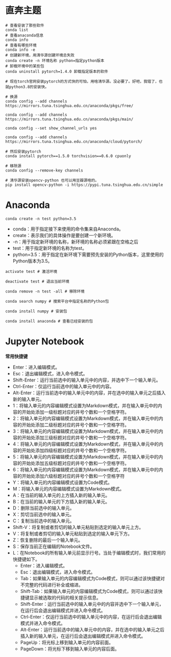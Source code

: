 # 直奔主题

```shell
# 查看安装了那些软件
conda list 
# 查看anaconda信息
conda info
# 查看有哪些环境
conda info -e
# 创建新环境，用清华源创建环境总失败
conda create -n 环境名称 python=指定python版本
# 卸载环境中的某些包
conda uninstall pytorch=1.4.0 卸载指定版本的软件

# 现在torch官网安装pytorch的方式快的可怕，用啥清华源。没必要了。好吧，我错了，也就python3.8的安装快。

# 换源
conda config --add channels https://mirrors.tuna.tsinghua.edu.cn/anaconda/pkgs/free/

conda config --add channels https://mirrors.tuna.tsinghua.edu.cn/anaconda/pkgs/main/

conda config --set show_channel_urls yes

conda config --add channels https://mirrors.tuna.tsinghua.edu.cn/anaconda/cloud/pytorch/

# 然后安装pytorch
conda install pytorch==1.5.0 torchvision==0.6.0 cpuonly

# 移除源
conda config --remove-key channels

# 清华源安装opencv-python 也可以用豆瓣源啥的。
pip install opencv-python -i https://pypi.tuna.tsinghua.edu.cn/simple
```

# Anaconda

```shell
conda create -n test python=3.5
```

- conda：用于指定接下来使用的命令集来自Anaconda。
- create：表示我们的具体操作是要创建一个新环境。
- -n：用于指定新环境的名称，新环境的名称必须紧跟在空格之后
- test：用于指定新环境的名称为test。
- python=3.5：用于指定在新环境下需要预先安装的Python版本，这里使用的Python版本为3.5。

```shell
activate test # 激活环境

deactivate test # 退出当前环境

conda remove -n test -all # 移除环境

conda search numpy # 搜索平台中指定名称的Python包

conda install numpy # 安装包

conda install anaconda # 查看已经安装的包
```

# Jupyter  Notebook

**常用快捷键**

- Enter：进入编辑模式。
- Esc：退出编辑模式，进入命令模式。
- Shift-Enter：运行当前选中的输入单元中的内容，并选中下一个输入单元。
- Ctrl-Enter：仅运行当前选中的输入单元中的内容。
- Alt-Enter：运行当前选中的输入单元中的内容，并在选中的输入单元之后插入新的输入单元。
- 1：将输入单元的内容编辑模式设置为Markdown模式，并在输入单元中的内容的开始处添加一级标题对应的井号个数和一个空格字符。
- 2：将输入单元的内容编辑模式设置为Markdown模式，并在输入单元中的内容的开始处添加二级标题对应的井号个数和一个空格字符。
- 3：将输入单元的内容编辑模式设置为Markdown模式，并在输入单元中的内容的开始处添加三级标题对应的井号个数和一个空格字符。
- 4：将输入单元的内容编辑模式设置为Markdown模式，并在输入单元中的内容的开始处添加四级标题对应的井号个数和一个空格字符。
- 5：将输入单元的内容编辑模式设置为Markdown模式，并在输入单元中的内容的开始处添加五级标题对应的井号个数和一个空格字符。
- 6：将输入单元的内容编辑模式设置为Markdown模式，并在输入单元中的内容的开始处添加六级标题对应的井号个数和一个空格字符
- Y：将输入单元的内容编辑模式设置为Code模式。
- M：将输入单元的内容编辑模式设置为Markdown模式。
- A：在当前的输入单元的上方插入新的输入单元。
- B：在当前的输入单元的下方插入新的输入单元。
- D：删除当前选中的输入单元。
- X：剪切当前选中的输入单元。
- C：复制当前选中的输入单元。
- Shift-V：将复制或者剪切的输入单元粘贴到选定的输入单元上方。
- V：将复制或者剪切的输入单元粘贴到选定的输入单元下方。
- Z：恢复删除的最后一个输入单元。
- S：保存当前正在编辑的Notebook文件。
- L：在Notebook的所有输入单元前显示行号。当处于编辑模式时，我们常用的快捷键如下。
  - Enter：进入编辑模式。
  - Esc：退出编辑模式，进入命令模式。
  - Tab：如果输入单元的内容编辑模式为Code模式，则可以通过该快捷键对不完整的代码进行补全或缩进。
  - Shift-Tab：如果输入单元的内容编辑模式为Code模式，则可以通过该快捷键显示被选取的代码的相关提示信息。
  - Shift-Enter：运行当前选中的输入单元中的内容并选中下一个输入单元，在运行后会退出编辑模式并进入命令模式。
  - Ctrl-Enter：仅运行当前选中的输入单元中的内容，在运行后会退出编辑模式并进入命令模式。
  - Alt-Enter：运行当前选中的输入单元中的内容，并在选中的输入单元之后插入新的输入单元，在运行后会退出编辑模式并进入命令模式。
  - PageUp：将光标上移到输入单元的内容前面。
  - PageDown：将光标下移到输入单元的内容后面。